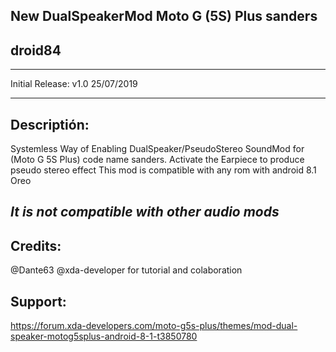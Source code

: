 New DualSpeakerMod Moto G (5S) Plus sanders
------------------------------------------------------------
droid84
-
------------------------------------------------------------
Initial Release: v1.0 25/07/2019


-----------------------------------------------------------

Descriptión:
-
Systemless Way of Enabling DualSpeaker/PseudoStereo SoundMod 
for (Moto G 5S Plus) code name sanders.
Activate the Earpiece to produce pseudo stereo effect
This mod is compatible with any rom with android 8.1 Oreo

*It is not compatible with other audio mods*
-

Credits:
-
@Dante63 @xda-developer for tutorial and colaboration

Support:
-
https://forum.xda-developers.com/moto-g5s-plus/themes/mod-dual-speaker-motog5splus-android-8-1-t3850780
